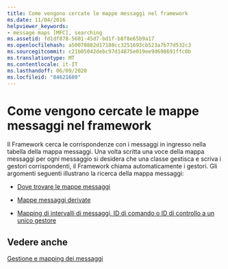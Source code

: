 ```yaml
---
title: Come vengono cercate le mappe messaggi nel framework
ms.date: 11/04/2016
helpviewer_keywords:
- message maps [MFC], searching
ms.assetid: fd1df878-5601-45d7-bd1f-b8f8e65b9a17
ms.openlocfilehash: a50070882d17188cc3251693cb523a7b77d532c3
ms.sourcegitcommit: c21b05042debc97d14875e019ee9d698691ffc0b
ms.translationtype: MT
ms.contentlocale: it-IT
ms.lasthandoff: 06/09/2020
ms.locfileid: "84621680"
---
```

# <a name="how-the-framework-searches-message-maps"></a>Come vengono cercate le mappe messaggi nel framework

Il Framework cerca le corrispondenze con i messaggi in ingresso nella tabella della mappa messaggi. Una volta scritta una voce della mappa messaggi per ogni messaggio si desidera che una classe gestisca e scriva i gestori corrispondenti, il Framework chiama automaticamente i gestori. Gli argomenti seguenti illustrano la ricerca della mappa messaggi:

- [Dove trovare le mappe messaggi](where-to-find-message-maps.md)

- [Mappe messaggi derivate](derived-message-maps.md)

- [Mapping di intervalli di messaggi, ID di comando o ID di controllo a un unico gestore](handlers-for-message-map-ranges.md)

## <a name="see-also"></a>Vedere anche

[Gestione e mapping dei messaggi](message-handling-and-mapping.md)
